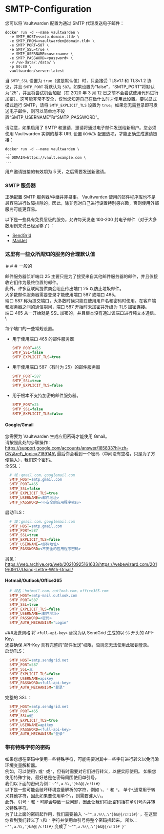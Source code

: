 # SMTP-Configuration

您可以将 Vaultwarden 配置为通过 SMTP 代理发送电子邮件：

```
docker run -d --name vaultwarden \
  -e SMTP_HOST=<smtp.domain.tld> \
  -e SMTP_FROM=<vaultwarden@domain.tld> \
  -e SMTP_PORT=587 \
  -e SMTP_SSL=true \
  -e SMTP_USERNAME=<username> \
  -e SMTP_PASSWORD=<password> \
  -v /vw-data/:/data/ \
  -p 80:80 \
  vaultwarden/server:latest
```

当 `SMTP_SSL` 设置为 `true`（这是默认值）时，只会接受 TLSv1.1 和 TLSv1.2 协议，并且 `SMTP_PORT` 将默认为 `587`。如果设置为“false”，“SMTP\_PORT”将默认为“25”，并且将尝试机会加密（在 2020 年 3 月 12 日之前不会尝试使用代码进行加密）。这可能非常不安全，仅当您知道自己在做什么时才使用此设置。要以显式模式运行 SMTP，请将 `SMTP_EXPLICIT_TLS` 设置为 `true`。如果您无需登录即可发送电子邮件，则可以简单地不设置“SMTP\_USERNAME”和“SMTP\_PASSWORD”。

请注意，如果启用了 SMTP 和邀请，邀请将通过电子邮件发送给新用户。您必须使用 Vaultwarden 实例的基本 URL 设置 `DOMAIN` 配置选项，才能正确生成邀请链接：

```
docker run -d --name vaultwarden \
...
-e DOMAIN=https://vault.example.com \
...
```

用户邀请链接的有效期为 5 天，之后需要发送新邀请。

### SMTP 服务器

正确配置 SMTP 服务器/中继并非易事。 Vaultwarden 使用的邮件程序库也不是最容易进行故障排除的。因此，除非您对自己进行设置特别感兴趣，否则使用外部服务可能更容易。

以下是一些具有免费层级的服务，允许每天发送 100-200 封电子邮件（对于大多数用例来说已经足够了）：

* [SendGrid](https://sendgrid.com)
* [MailJet](https://www.mailjet.com)

### 这里有一些众所周知的服务的合理默认值

＃＃＃ 一般的

邮件服务器侦听端口 25 主要只是为了接受来自其他邮件服务器的邮件，并且仅接收它们作为最终位置的邮件。\
此外，许多互联网提供商会阻止传出端口 25 以防止垃圾邮件。\
大多数邮件服务器需要登录才能使用端口 587 或端口 465。\
端口 587 称为提交端口，大多数时候只能在使用用户名和密码时使用。在客户端和服务器之间的通信期间，端口 587 开始时未加密并升级为 TLS 加密连接。\
端口 465 从一开始就是 SSL 加密的，并且根本没有通过该端口进行纯文本通信。\
\


每个端口的一些常规设置。

*   用于使用端口 465 的邮件服务器

    ```ini
    SMTP_PORT=465
    SMTP_SSL=false
    SMTP_EXPLICIT_TLS=true
    ```
*   用于使用端口 587（有时为 25）的邮件服务器

    ```ini
    SMTP_PORT=587
    SMTP_SSL=true
    SMTP_EXPLICIT_TLS=false
    ```
*   用于根本不支持加密的邮件服务器。

    ```ini
    SMTP_PORT=25
    SMTP_SSL=false
    SMTP_EXPLICIT_TLS=false
    ```

#### Google/Gmail

您需要为 Vaultwarden 生成应用密码才能使用 Gmail。\
请按照此处的步骤操作：https://support.google.com/accounts/answer/185833?hl=zh-CN\&ref\_topic=7189145\
最后你会看到一个密码（中间没有空格，只是为了方便输入），我们这个密码。\
全SSL：

```ini
  # 域：gmail.com、googlemail.com
  SMTP_HOST=smtp.gmail.com
  SMTP_PORT=465
  SMTP_SSL=false
  SMTP_EXPLICIT_TLS=true
  SMTP_USERNAME=<邮件地址>
  SMTP_PASSWORD=<不安全的应用程序密码>
```

启动TLS：

```ini
  # 域：gmail.com、googlemail.com
  SMTP_HOST=smtp.gmail.com
  SMTP_PORT=587
  SMTP_SSL=true
  SMTP_EXPLICIT_TLS=false
  SMTP_USERNAME=<邮件地址>
  SMTP_PASSWORD=<不安全的应用程序密码>
```

另见：https://web.archive.org/web/20210925161633/https://webewizard.com/2019/09/17/Using-Lettre-With-Gmail/

#### Hotmail/Outlook/Office365

```ini
  # 域名：hotmail.com、outlook.com、office365.com
  SMTP_HOST=smtp-mail.outlook.com
  SMTP_PORT=587
  SMTP_SSL=true
  SMTP_EXPLICIT_TLS=false
  SMTP_USERNAME=<邮件地址>
  SMTP_PASSWORD=<密码>
  SMTP_AUTH_MECHANISM="Login"
```

\###发送网格 将 `<full-api-key>` 替换为从 SendGrid 生成的以 `SG` 开头的 API-Key。\
还要确保 API-Key 具有完整的“邮件发送”权限，否则您无法使用此密钥登录。\
启动TLS：

```ini
  SMTP_HOST=smtp.sendgrid.net
  SMTP_PORT=587
  SMTP_SSL=真
  SMTP_EXPLICIT_TLS=false
  SMTP_USERNAME=apikey
  SMTP_PASSWORD=<full-api-key>
  SMTP_AUTH_MECHANISM="登录"
```

完整的 SSL：

```ini
  SMTP_HOST=smtp.sendgrid.net
  SMTP_PORT=465
  SMTP_SSL=假
  SMTP_EXPLICIT_TLS=true
  SMTP_USERNAME=apikey
  SMTP_PASSWORD=<full-api-key>
  SMTP_AUTH_MECHANISM="登录"
```

### 带有特殊字符的密码

如果您想在密码中使用一些特殊字符，可能需要对其中一些字符进行转义以免混淆环境变量解析器。\
例如，可以使用`\` 或`'` 或`"`，但有时需要对它们进行转义，以便实际使用。 如果您使用特殊字符，最好总是在密码周围使用单引号。\
我们以下面的密码为例：`~^",a.%\,'}b&@|/c!1(#}`\
以下是一些可能会破坏环境变量解析的字符，例如 `\`、`'` 和 `"`。 单个`\`通常用于转义其他字符，因此如果要使用单个`\`，则需要键入`\\`。\
此外，引号 `'` 和 `"` 可能会导致一些问题，因此让我们将此密码括在单引号内并转义特殊字符。\
为了让上面的密码起作用，我们需要输入 `'~^",a.%\\,\'}b&@|/c!1(#}'`，在这里你看到我们转义了 `\`和 `'` 字符并使用单引号将整个密码括起来。 所以：`~^",a.%\,'}b&@|/c!1(#}` 变成了`'~^",a.%\\,\'}b&@|/c!1(# }'`
